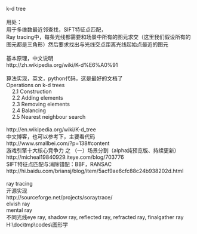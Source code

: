 <p>k-d tree<br /><br />用处：<br />用于多维数最近邻查找，SIFT特征点匹配，<br />Ray tracing中，每条光线都需要和场景中所有的图元求交（这里我们假设所有的图元都是三角形）然后要求找出与光线交点距离光线起始点最近的图元<br /><br />基本原理，中文说明<br />http://zh.wikipedia.org/wiki/K-d%E6%A0%91<br /><br />算法实现，英文，python代码，这是最好的文档了<br />Operations on k-d trees<br />&nbsp;&nbsp;&nbsp; 2.1 Construction<br />&nbsp;&nbsp;&nbsp; 2.2 Adding elements<br />&nbsp;&nbsp;&nbsp; 2.3 Removing elements<br />&nbsp;&nbsp;&nbsp; 2.4 Balancing<br />&nbsp;&nbsp;&nbsp; 2.5 Nearest neighbour search<br /><br />http://en.wikipedia.org/wiki/K-d_tree<br />中文博客，也可以参考下，主要看代码<br />http://www.smallbei.com/?p=138#content<br />游戏引擎十大核心竞争力 之 （一）场景分割（alpha纯预览版、持续更新） <br />http://micheal19840929.iteye.com/blog/703776<br />SIFT特征点匹配与消除错配：BBF，RANSAC<br />http://hi.baidu.com/briansj/blog/item/5acf9ae6cfc88c24b938202d.html<br /><br />ray tracing<br />开源实现<br />http://sourceforge.net/projects/soraytrace/<br />elvish ray<br />mental ray<br />不同光线eye ray, shadow ray, reflected ray, refracted ray, finalgather ray<br />H:\doc\tmp\codes\图形学</p>